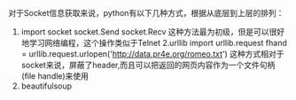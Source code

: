 对于Socket信息获取来说，python有以下几种方式，根据从底层到上层的排列：

1. import socket
   socket.Send  socket.Recv
这种方法最为初级，但是可以很好地学习网络编程，这个操作类似于Telnet
2.urllib
import urllib.request
   fhand = urllib.request.urlopen('http://data.pr4e.org/romeo.txt')
这种方式相对于socket来说，屏蔽了header,而且可以把返回的网页内容作为一个文件句柄(file handle)来使用
3. beautifulsoup